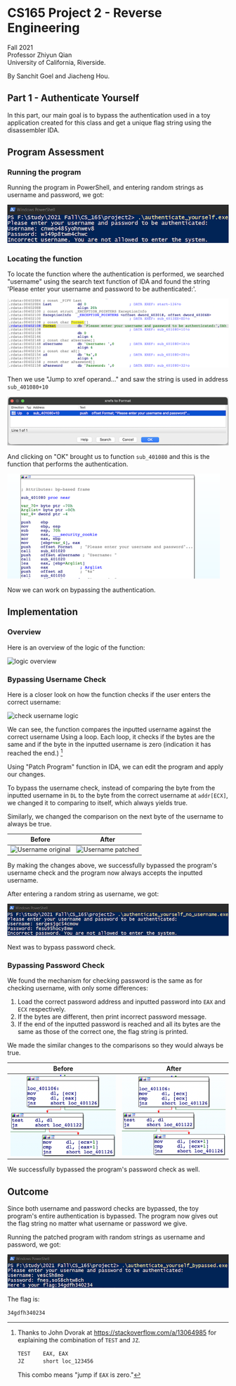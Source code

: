 # CS165 Project 2 - Reverse Engineering

Fall 2021 <br> 
Professor Zhiyun Qian <br> 
University of California, Riverside. <br> 

By Sanchit Goel and Jiacheng Hou.

## Part 1 - Authenticate Yourself

In this part, our main goal is to bypass the authentication used in a toy application created for this class and get a unique flag string using the disassembler IDA.

## Program Assessment

### Running the program

Running the program in PowerShell, and entering random strings as username and password, we got:

![original username](Part_1/Diagrams/original_username.png)

### Locating the function

To locate the function where the authentication is performed, we searched "username" using the search text function of IDA and found the string 'Please enter your username and password to be authenticated:'.

![search "username"](Part_1/Diagrams/Search_string.png)

Then we use "Jump to xref operand..." and saw the string is used in address `sub_401080+10`

![xref](Part_1/Diagrams/Select_function.png)

And clicking on "OK" brought us to function `sub_401080` and this is the function that performs the authentication.

![part of sub_401080](Part_1/Diagrams/sub_401080_part.png)

Now we can work on bypassing the authentication.

## Implementation

### Overview

Here is an overview of the logic of the function:

![logic overview](/Diagrams/sub_401080.svg)

### Bypassing Username Check

Here is a closer look on how the function checks if the user enters the correct username:

![check username logic](/Diagrams/Check%20Username.svg)

We can see, the function compares the inputted username against the correct username Using a loop. Each loop, it checks if the bytes are the same and if the byte in the inputted username is zero (indication it has reached the end.) [^source]

[^source]: Thanks to John Dvorak at <https://stackoverflow.com/a/13064985> for explaining the combination of `TEST` and `JZ`.

    ```ml
    TEST    EAX, EAX
    JZ      short loc_123456
    ```
    This combo means "jump if `EAX` is zero."

Using "Patch Program" function in IDA, we can edit the program and apply our changes.

To bypass the username check, instead of comparing the byte from the inputted username in `DL` to the byte from the correct username at `addr[ECX]`, we changed it to comparing to itself, which always yields true. 

Similarly, we changed the comparison on the next byte of the username to always be true.

| Before | After |
| :----: | :---: |
| ![Username original](/Diagrams/Username_og.png) | ![Username patched](/Diagrams/Username_patch.png) |

By making the changes above, we successfully bypassed the program's username check and the program now always accepts the inputted username. 

After entering a random string as username, we got:

![username patched](Part_1/Diagrams/username_patched.png)

Next was to bypass password check.

### Bypassing Password Check

We found the mechanism for checking password is the same as for checking username, with only some differences:

1. Load the correct password address and inputted password into `EAX` and `ECX` respectively.
2. If the bytes are different, then print incorrect password message.
3. If the end of the inputted password is reached and all its bytes are the same as those of the correct one, the flag string is printed.

We made the similar changes to the comparisons so they would always be true.

| Before | After |
| :----: | :---: |
| ![Password original](Part_1/Diagrams/Password_og.png) | ![Password patched](Part_1/Diagrams/Password_patch.png) |

We successfully bypassed the program's password check as well.

## Outcome

 Since both username and password checks are bypassed, the toy program's entire authentication is bypassed. The program now gives out the flag string no matter what username or password we give.

 Running the patched program with random strings as username and password, we got:

 ![fully patched](Part_1/Diagrams/fully_patched.png)

The flag is:
            
    34gdfh340234

